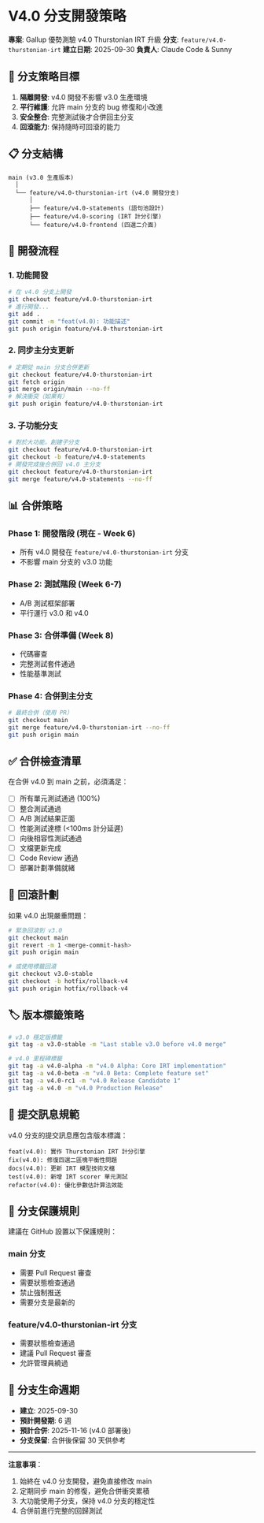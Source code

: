 # V4.0 分支開發策略

**專案**: Gallup 優勢測驗 v4.0 Thurstonian IRT 升級
**分支**: `feature/v4.0-thurstonian-irt`
**建立日期**: 2025-09-30
**負責人**: Claude Code & Sunny

## 🎯 分支策略目標

1. **隔離開發**: v4.0 開發不影響 v3.0 生產環境
2. **平行維護**: 允許 main 分支的 bug 修復和小改進
3. **安全整合**: 完整測試後才合併回主分支
4. **回滾能力**: 保持隨時可回滾的能力

## 📋 分支結構

```
main (v3.0 生產版本)
  │
  └── feature/v4.0-thurstonian-irt (v4.0 開發分支)
      │
      ├── feature/v4.0-statements (語句池設計)
      ├── feature/v4.0-scoring (IRT 計分引擎)
      └── feature/v4.0-frontend (四選二介面)
```

## 🔄 開發流程

### 1. 功能開發
```bash
# 在 v4.0 分支上開發
git checkout feature/v4.0-thurstonian-irt
# 進行開發...
git add .
git commit -m "feat(v4.0): 功能描述"
git push origin feature/v4.0-thurstonian-irt
```

### 2. 同步主分支更新
```bash
# 定期從 main 分支合併更新
git checkout feature/v4.0-thurstonian-irt
git fetch origin
git merge origin/main --no-ff
# 解決衝突（如果有）
git push origin feature/v4.0-thurstonian-irt
```

### 3. 子功能分支
```bash
# 對於大功能，創建子分支
git checkout feature/v4.0-thurstonian-irt
git checkout -b feature/v4.0-statements
# 開發完成後合併回 v4.0 主分支
git checkout feature/v4.0-thurstonian-irt
git merge feature/v4.0-statements --no-ff
```

## 📊 合併策略

### Phase 1: 開發階段 (現在 - Week 6)
- 所有 v4.0 開發在 `feature/v4.0-thurstonian-irt` 分支
- 不影響 main 分支的 v3.0 功能

### Phase 2: 測試階段 (Week 6-7)
- A/B 測試框架部署
- 平行運行 v3.0 和 v4.0

### Phase 3: 合併準備 (Week 8)
- 代碼審查
- 完整測試套件通過
- 性能基準測試

### Phase 4: 合併到主分支
```bash
# 最終合併（使用 PR）
git checkout main
git merge feature/v4.0-thurstonian-irt --no-ff
git push origin main
```

## ✅ 合併檢查清單

在合併 v4.0 到 main 之前，必須滿足：

- [ ] 所有單元測試通過 (100%)
- [ ] 整合測試通過
- [ ] A/B 測試結果正面
- [ ] 性能測試達標 (<100ms 計分延遲)
- [ ] 向後相容性測試通過
- [ ] 文檔更新完成
- [ ] Code Review 通過
- [ ] 部署計劃準備就緒

## 🚨 回滾計劃

如果 v4.0 出現嚴重問題：

```bash
# 緊急回滾到 v3.0
git checkout main
git revert -m 1 <merge-commit-hash>
git push origin main

# 或使用標籤回滾
git checkout v3.0-stable
git checkout -b hotfix/rollback-v4
git push origin hotfix/rollback-v4
```

## 🏷️ 版本標籤策略

```bash
# v3.0 穩定版標籤
git tag -a v3.0-stable -m "Last stable v3.0 before v4.0 merge"

# v4.0 里程碑標籤
git tag -a v4.0-alpha -m "v4.0 Alpha: Core IRT implementation"
git tag -a v4.0-beta -m "v4.0 Beta: Complete feature set"
git tag -a v4.0-rc1 -m "v4.0 Release Candidate 1"
git tag -a v4.0 -m "v4.0 Production Release"
```

## 📝 提交訊息規範

v4.0 分支的提交訊息應包含版本標識：

```
feat(v4.0): 實作 Thurstonian IRT 計分引擎
fix(v4.0): 修復四選二區塊平衡性問題
docs(v4.0): 更新 IRT 模型技術文檔
test(v4.0): 新增 IRT scorer 單元測試
refactor(v4.0): 優化參數估計算法效能
```

## 🔐 分支保護規則

建議在 GitHub 設置以下保護規則：

### main 分支
- 需要 Pull Request 審查
- 需要狀態檢查通過
- 禁止強制推送
- 需要分支是最新的

### feature/v4.0-thurstonian-irt 分支
- 需要狀態檢查通過
- 建議 Pull Request 審查
- 允許管理員繞過

## 📅 分支生命週期

- **建立**: 2025-09-30
- **預計開發期**: 6 週
- **預計合併**: 2025-11-16 (v4.0 部署後)
- **分支保留**: 合併後保留 30 天供參考

---

**注意事項**：
1. 始終在 v4.0 分支開發，避免直接修改 main
2. 定期同步 main 的修復，避免合併衝突累積
3. 大功能使用子分支，保持 v4.0 分支的穩定性
4. 合併前進行完整的回歸測試